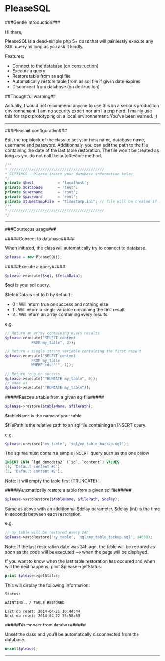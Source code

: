 PleaseSQL
==========

###Gentle introduction###

Hi there, 

PleaseSQL is a dead-simple php 5+ class that will painlessly execute any SQL query as long as you ask it kindly. 

Features:
- Connect to the database (on construction)
- Execute a query
- Restore table from an sql file
- Automatically restore table from an sql file if given date expires
- Disconnect from database (on destruction)
 
##Thoughtful warning##

Actually, I would not recommend anyone to use this on a serious production environnement. I am no security expert nor am I a php nerd.
I mainly use this for rapid prototyping on a local environnement. 
You've been warned. ;)

***

###Pleasant configuration###

Edit the top block of the class to set your host name, database name, username and password.
Additionnaly, you can edit the path to the file containing the date of the last table restoration. The file won't be created as long as you do not call the autoRestore method.

```php
/**
* ///////////////////////////////////////////
* SETTINGS - Please insert your database information below
*/
private $host 			= 'localhost';
private $database 		= 'test';
private $username 		= 'root';
private $password 		= 'root';
private $timestampFile 	= "timestamp.ini"; // file will be created if it doesn't exist
/**
* ///////////////////////////////////////////
*/
```

***

###Courteous usage###


#####Connect to database#####

When initiated, the class will automatically try to connect to database.

```php
$please = new PleaseSQL();
```


#####Execute a query#####

```php
$please->execute($sql, $fetchData);
```

$sql is your sql query.

$fetchData is set to 0 by default :
- 0 : Will return true on success and nothing else
- 1 : Will return a single variable containing the first result
- 2 : Will return an array containing every results

e.g.
```php
// Return an array containing every results
$please->execute("SELECT content 
            FROM my_table", 2));

// Return a single string variable containing the first result
$please->execute("SELECT content 
            FROM my_table
            WHERE id='3'", 1));

// Return true on success
$please->execute("TRUNCATE my_table", 0));
// same as
$please->execute("TRUNCATE my_table"));
```


#####Restore a table from a given sql file#####

```php
$please->restore($tableName, $filePath);
```

$tableName is the name of your table.

$filePath is the relative path to an sql file containing an INSERT query.

e.g.
```php
$please->restore('my_table', 'sql/my_table_backup.sql');
```

The sql file must contain a simple INSERT query such as the one below

```sql
INSERT INTO `lgd_demodata2` (`id`, `content`) VALUES
(1, 'Default content #1'),
(2, 'Default content #2');
```

Note: It will empty the table first (TRUNCATE) !


#####Automatically restore a table from a given sql file#####

```php
$please->autoRestore($tableName, $filePath, $delay);
```

Same as above with an additionnal $delay parameter.
$delay (int) is the time in seconds between each restoration.

e.g.
```php
// my_table will be restored every 24h
$please->autoRestore('my_table', 'sql/my_table_backup.sql', 84600);
```

Note: If the last restoration date was 24h ago, the table will be restored as soon as the code will be executed --> when the page will be displayed.

If you want to know when the last table restoration has occured and when will the next happens, print $please->getStatus.

```php
print $please->getStatus;
```

This will display the following information:

```
Status:

WAINTING.. / TABLE RESTORED

Last db reset: 2014-04-21 10:44:44
Next db reset: 2014-04-22 23:58:53 
```


#####Disconnect from database#####

Unset the class and you'll be automatically disconnected from the database.

```php
unset($please);
```

***